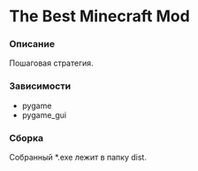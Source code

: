 # The Best Minecraft Mod

### Описание

Пошаговая стратегия.

### Зависимости

+ pygame
+ pygame_gui

### Сборка

Собранный *.exe лежит в папку dist.
